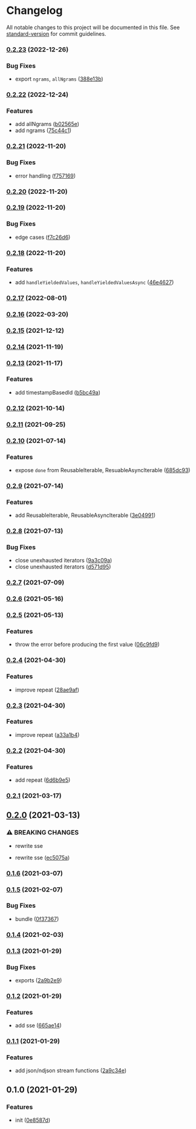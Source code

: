 # Changelog

All notable changes to this project will be documented in this file. See [standard-version](https://github.com/conventional-changelog/standard-version) for commit guidelines.

### [0.2.23](https://github.com/BlackGlory/extra-generator/compare/v0.2.22...v0.2.23) (2022-12-26)


### Bug Fixes

* export `ngrams`, `allNgrams` ([388e13b](https://github.com/BlackGlory/extra-generator/commit/388e13b6ca121e94de43eb15404094b9b04377ce))

### [0.2.22](https://github.com/BlackGlory/extra-generator/compare/v0.2.21...v0.2.22) (2022-12-24)


### Features

* add allNgrams ([b02565e](https://github.com/BlackGlory/extra-generator/commit/b02565e46c7849472489de29c07d4e9953343f7f))
* add ngrams ([75c44c1](https://github.com/BlackGlory/extra-generator/commit/75c44c19c4d2b93d2b4e25b5cf0a81832c736575))

### [0.2.21](https://github.com/BlackGlory/extra-generator/compare/v0.2.20...v0.2.21) (2022-11-20)


### Bug Fixes

* error handling ([f757169](https://github.com/BlackGlory/extra-generator/commit/f757169d8e45ea966fb6de24e04603b5c2590af2))

### [0.2.20](https://github.com/BlackGlory/extra-generator/compare/v0.2.19...v0.2.20) (2022-11-20)

### [0.2.19](https://github.com/BlackGlory/extra-generator/compare/v0.2.18...v0.2.19) (2022-11-20)


### Bug Fixes

* edge cases ([f7c26d6](https://github.com/BlackGlory/extra-generator/commit/f7c26d67f5b7b1b19f0bf9dc50d441024103868e))

### [0.2.18](https://github.com/BlackGlory/extra-generator/compare/v0.2.17...v0.2.18) (2022-11-20)


### Features

* add `handleYieldedValues`, `handleYieldedValuesAsync` ([46e4627](https://github.com/BlackGlory/extra-generator/commit/46e46271147a85d7dca6853d808c763768d4091d))

### [0.2.17](https://github.com/BlackGlory/extra-generator/compare/v0.2.16...v0.2.17) (2022-08-01)

### [0.2.16](https://github.com/BlackGlory/extra-generator/compare/v0.2.15...v0.2.16) (2022-03-20)

### [0.2.15](https://github.com/BlackGlory/extra-generator/compare/v0.2.14...v0.2.15) (2021-12-12)

### [0.2.14](https://github.com/BlackGlory/extra-generator/compare/v0.2.13...v0.2.14) (2021-11-19)

### [0.2.13](https://github.com/BlackGlory/extra-generator/compare/v0.2.12...v0.2.13) (2021-11-17)


### Features

* add timestampBasedId ([b5bc49a](https://github.com/BlackGlory/extra-generator/commit/b5bc49a4969c6009128f9fa3469aeaa5c410f3f0))

### [0.2.12](https://github.com/BlackGlory/extra-generator/compare/v0.2.11...v0.2.12) (2021-10-14)

### [0.2.11](https://github.com/BlackGlory/extra-generator/compare/v0.2.10...v0.2.11) (2021-09-25)

### [0.2.10](https://github.com/BlackGlory/extra-generator/compare/v0.2.9...v0.2.10) (2021-07-14)


### Features

* expose `done` from ReusableIterable, ResuableAsyncIterable ([685dc93](https://github.com/BlackGlory/extra-generator/commit/685dc93d6e8bc8f7d0fd73d7fcb0642440adede9))

### [0.2.9](https://github.com/BlackGlory/extra-generator/compare/v0.2.8...v0.2.9) (2021-07-14)


### Features

* add ReusableIterable, ReusableAsyncIterable ([3e04991](https://github.com/BlackGlory/extra-generator/commit/3e04991da536b30f1e3f4bddeec913fd408273d8))

### [0.2.8](https://github.com/BlackGlory/extra-generator/compare/v0.2.7...v0.2.8) (2021-07-13)


### Bug Fixes

* close unexhausted iterators ([9a3c09a](https://github.com/BlackGlory/extra-generator/commit/9a3c09a8e56a30b9349e7dbed8826ba7234b1d5f))
* close unexhausted iterators ([d571d95](https://github.com/BlackGlory/extra-generator/commit/d571d952a6549622bcaf5e30a347cf65d005de4d))

### [0.2.7](https://github.com/BlackGlory/extra-generator/compare/v0.2.6...v0.2.7) (2021-07-09)

### [0.2.6](https://github.com/BlackGlory/iterable-operator/compare/v0.2.5...v0.2.6) (2021-05-16)

### [0.2.5](https://github.com/BlackGlory/iterable-operator/compare/v0.2.4...v0.2.5) (2021-05-13)


### Features

* throw the error before producing the first value ([06c9fd9](https://github.com/BlackGlory/iterable-operator/commit/06c9fd9204629a4d733b0cef17bd52c6f08912fb))

### [0.2.4](https://github.com/BlackGlory/iterable-operator/compare/v0.2.3...v0.2.4) (2021-04-30)


### Features

* improve repeat ([28ae9af](https://github.com/BlackGlory/iterable-operator/commit/28ae9af3315665ff5e8d0c4fe9d770772789245b))

### [0.2.3](https://github.com/BlackGlory/iterable-operator/compare/v0.2.2...v0.2.3) (2021-04-30)


### Features

* improve repeat ([a33a1b4](https://github.com/BlackGlory/iterable-operator/commit/a33a1b4394203e8f149a6fed73952a1cac9527b4))

### [0.2.2](https://github.com/BlackGlory/iterable-operator/compare/v0.2.1...v0.2.2) (2021-04-30)


### Features

* add repeat ([6d6b9e5](https://github.com/BlackGlory/iterable-operator/commit/6d6b9e5d29f82926ec9721bc6dd4e19e5d8e2a7d))

### [0.2.1](https://github.com/BlackGlory/iterable-operator/compare/v0.2.0...v0.2.1) (2021-03-17)

## [0.2.0](https://github.com/BlackGlory/iterable-operator/compare/v0.1.6...v0.2.0) (2021-03-13)


### ⚠ BREAKING CHANGES

* rewrite sse

* rewrite sse ([ec5075a](https://github.com/BlackGlory/iterable-operator/commit/ec5075abd2854c36a848579e3e0bffef98d087a2))

### [0.1.6](https://github.com/BlackGlory/iterable-operator/compare/v0.1.5...v0.1.6) (2021-03-07)

### [0.1.5](https://github.com/BlackGlory/iterable-operator/compare/v0.1.4...v0.1.5) (2021-02-07)


### Bug Fixes

* bundle ([0f37367](https://github.com/BlackGlory/iterable-operator/commit/0f373674d7007de1656f3c227f137f0beb0c4350))

### [0.1.4](https://github.com/BlackGlory/iterable-operator/compare/v0.1.3...v0.1.4) (2021-02-03)

### [0.1.3](https://github.com/BlackGlory/iterable-operator/compare/v0.1.2...v0.1.3) (2021-01-29)


### Bug Fixes

* exports ([2a9b2e9](https://github.com/BlackGlory/iterable-operator/commit/2a9b2e9b73929e9e4afdd0815d38a510449e2416))

### [0.1.2](https://github.com/BlackGlory/iterable-operator/compare/v0.1.1...v0.1.2) (2021-01-29)


### Features

* add sse ([665ae14](https://github.com/BlackGlory/iterable-operator/commit/665ae14848f1ea00c9baa4af7c2cb5b48e38c56e))

### [0.1.1](https://github.com/BlackGlory/iterable-operator/compare/v0.1.0...v0.1.1) (2021-01-29)


### Features

* add json/ndjson stream functions ([2a9c34e](https://github.com/BlackGlory/iterable-operator/commit/2a9c34e67c5233b8277f4e3121b330aee8afdc22))

## 0.1.0 (2021-01-29)


### Features

* init ([0e8587d](https://github.com/BlackGlory/iterable-operator/commit/0e8587d2a8ed52942c480414c15080163026d8c0))
